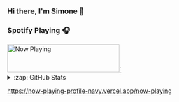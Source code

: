 ### Hi there, I'm Simone 👋

### Spotify Playing 🎧

<div>
    
<a href="https://now-playing-profile-navy.vercel.app/now-playing?open">
    <img src="https:/now-playing-profile-navy.vercel.app/now-playing" width="256" height="64" alt="Now Playing">`
</a>

</div>

<details>
  <summary>:zap: GitHub Stats</summary>

  <img align="left" alt="codeSTACKr's GitHub Stats" src="https://github-readme-stats-omega-dusky.vercel.app/api?username=RossoSimo&show_icons=true&hide_border=true" />

</details>

https://now-playing-profile-navy.vercel.app/now-playing

